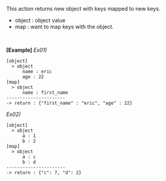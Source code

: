 This action returns new object with keys mapped to new keys.

- object : object value
- map : want to map keys with the object.

<br/>

**[Example]**
*Ex01)*
```
[object]
  > object
      name : eric
      age : 22
[map]
  > object
      name : first_name
----------------------
-> return : {"first_name" : "eric", "age" : 22}
```
*Ex02)*
```
[object]
  > object
      a : 1
      b : 2
[map]
  > object
      a : c
      b : d
----------------------
-> return : {"c": 7, "d": 2}
```

